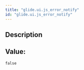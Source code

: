 ```yaml
---
title: "glide.ui.js_error_notify"
id: "glide.ui.js_error_notify"
---
```

## Description



## Value: 
```
false
```